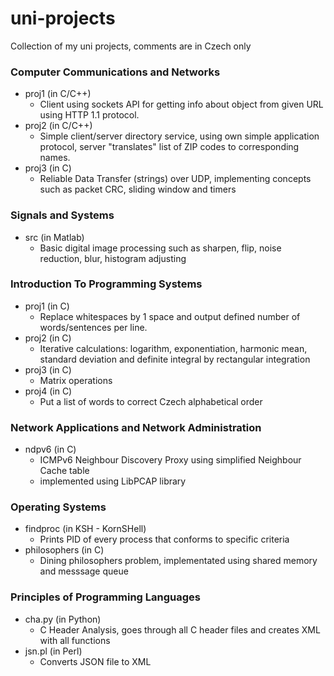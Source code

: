 # uni-projects
Collection of my uni projects, comments are in Czech only

### Computer Communications and Networks
- proj1 (in C/C++)
  - Client using sockets API for getting info about object from given URL using HTTP 1.1 protocol.
- proj2 (in C/C++)
  - Simple client/server directory service, using own simple application protocol, server "translates" list of ZIP codes to corresponding names.
- proj3 (in C)
  - Reliable Data Transfer (strings) over UDP, implementing concepts such as packet CRC, sliding window and timers 

### Signals and Systems
- src (in Matlab)
  - Basic digital image processing such as sharpen, flip, noise reduction, blur, histogram adjusting

### Introduction To Programming Systems
- proj1 (in C)
  - Replace whitespaces by 1 space and output defined number of words/sentences per line.
- proj2 (in C)
  - Iterative calculations: logarithm, exponentiation, harmonic mean, standard deviation and definite integral by rectangular integration
- proj3 (in C)
  - Matrix operations
- proj4 (in C)
  - Put a list of words to correct Czech alphabetical order

### Network Applications and Network Administration
- ndpv6 (in C)
  - ICMPv6 Neighbour Discovery Proxy using simplified Neighbour Cache table
  - implemented using LibPCAP library

### Operating Systems
- findproc (in KSH - KornSHell)
  - Prints PID of every process that conforms to specific criteria 
- philosophers (in C)
  - Dining philosophers problem, implementated using shared memory and messsage queue

### Principles of Programming Languages
- cha.py (in Python)
  - C Header Analysis, goes through all C header files and creates XML with all functions
- jsn.pl (in Perl)
  - Converts JSON file to XML
